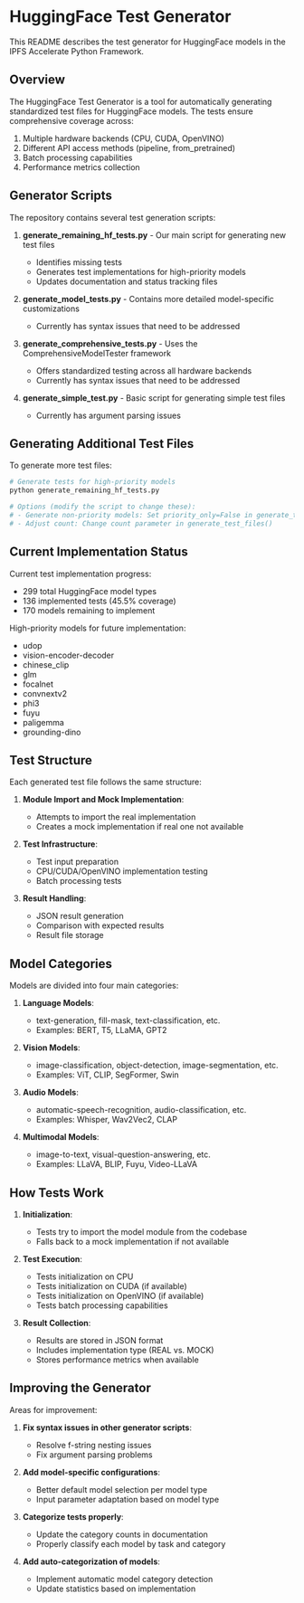 # HuggingFace Test Generator

This README describes the test generator for HuggingFace models in the IPFS Accelerate Python Framework.

## Overview

The HuggingFace Test Generator is a tool for automatically generating standardized test files for HuggingFace models. The tests ensure comprehensive coverage across:

1. Multiple hardware backends (CPU, CUDA, OpenVINO)
2. Different API access methods (pipeline, from_pretrained)
3. Batch processing capabilities
4. Performance metrics collection

## Generator Scripts

The repository contains several test generation scripts:

1. **generate_remaining_hf_tests.py** - Our main script for generating new test files
   - Identifies missing tests
   - Generates test implementations for high-priority models
   - Updates documentation and status tracking files

2. **generate_model_tests.py** - Contains more detailed model-specific customizations
   - Currently has syntax issues that need to be addressed

3. **generate_comprehensive_tests.py** - Uses the ComprehensiveModelTester framework
   - Offers standardized testing across all hardware backends
   - Currently has syntax issues that need to be addressed

4. **generate_simple_test.py** - Basic script for generating simple test files
   - Currently has argument parsing issues

## Generating Additional Test Files

To generate more test files:

```bash
# Generate tests for high-priority models
python generate_remaining_hf_tests.py

# Options (modify the script to change these):
# - Generate non-priority models: Set priority_only=False in generate_test_files()
# - Adjust count: Change count parameter in generate_test_files()
```

## Current Implementation Status

Current test implementation progress:
- 299 total HuggingFace model types
- 136 implemented tests (45.5% coverage)
- 170 models remaining to implement

High-priority models for future implementation:
- udop
- vision-encoder-decoder
- chinese_clip
- glm
- focalnet
- convnextv2
- phi3
- fuyu
- paligemma
- grounding-dino

## Test Structure

Each generated test file follows the same structure:

1. **Module Import and Mock Implementation**:
   - Attempts to import the real implementation 
   - Creates a mock implementation if real one not available

2. **Test Infrastructure**:
   - Test input preparation
   - CPU/CUDA/OpenVINO implementation testing
   - Batch processing tests

3. **Result Handling**:
   - JSON result generation
   - Comparison with expected results
   - Result file storage

## Model Categories

Models are divided into four main categories:

1. **Language Models**:
   - text-generation, fill-mask, text-classification, etc.
   - Examples: BERT, T5, LLaMA, GPT2

2. **Vision Models**:
   - image-classification, object-detection, image-segmentation, etc.
   - Examples: ViT, CLIP, SegFormer, Swin

3. **Audio Models**:
   - automatic-speech-recognition, audio-classification, etc.
   - Examples: Whisper, Wav2Vec2, CLAP

4. **Multimodal Models**:
   - image-to-text, visual-question-answering, etc.
   - Examples: LLaVA, BLIP, Fuyu, Video-LLaVA

## How Tests Work

1. **Initialization**:
   - Tests try to import the model module from the codebase
   - Falls back to a mock implementation if not available

2. **Test Execution**:
   - Tests initialization on CPU
   - Tests initialization on CUDA (if available)
   - Tests initialization on OpenVINO (if available)
   - Tests batch processing capabilities

3. **Result Collection**:
   - Results are stored in JSON format
   - Includes implementation type (REAL vs. MOCK)
   - Stores performance metrics when available

## Improving the Generator

Areas for improvement:

1. **Fix syntax issues in other generator scripts**:
   - Resolve f-string nesting issues
   - Fix argument parsing problems

2. **Add model-specific configurations**:
   - Better default model selection per model type
   - Input parameter adaptation based on model type

3. **Categorize tests properly**:
   - Update the category counts in documentation
   - Properly classify each model by task and category

4. **Add auto-categorization of models**:
   - Implement automatic model category detection
   - Update statistics based on implementation
